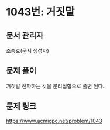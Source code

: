 # 1043번: 거짓말
## 문서 관리자
조승효(문서 생성자)
## 문제 풀이
거짓말 전파하는 것을 분리집합으로 풀면 된다.
## 문제 링크
https://www.acmicpc.net/problem/1043
